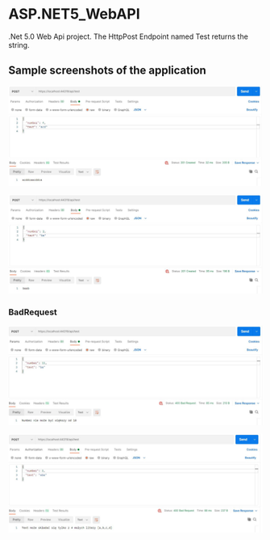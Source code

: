 # ASP.NET5_WebAPI

.Net 5.0 Web Api project. The HttpPost Endpoint named Test returns the string.

## Sample screenshots of the application

![alt text](https://github.com/python27/ASP.NET5_WebAPI/blob/master/Test/Screenshot/1.JPG?raw=true)

![alt text](https://github.com/python27/ASP.NET5_WebAPI/blob/master/Test/Screenshot/2.JPG?raw=true)

### BadRequest

![alt text](https://github.com/python27/ASP.NET5_WebAPI/blob/master/Test/Screenshot/3.JPG?raw=true)

![alt text](https://github.com/python27/ASP.NET5_WebAPI/blob/master/Test/Screenshot/4.JPG?raw=true)
